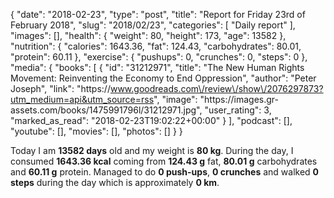 {
    "date": "2018-02-23",
    "type": "post",
    "title": "Report for Friday 23rd of February 2018",
    "slug": "2018\/02\/23",
    "categories": [
        "Daily report"
    ],
    "images": [],
    "health": {
        "weight": 80,
        "height": 173,
        "age": 13582
    },
    "nutrition": {
        "calories": 1643.36,
        "fat": 124.43,
        "carbohydrates": 80.01,
        "protein": 60.11
    },
    "exercise": {
        "pushups": 0,
        "crunches": 0,
        "steps": 0
    },
    "media": {
        "books": [
            {
                "id": "31212971",
                "title": "The New Human Rights Movement: Reinventing the Economy to End Oppression",
                "author": "Peter Joseph",
                "link": "https:\/\/www.goodreads.com\/review\/show\/2076297873?utm_medium=api&utm_source=rss",
                "image": "https:\/\/images.gr-assets.com\/books\/1475991796l\/31212971.jpg",
                "user_rating": 3,
                "marked_as_read": "2018-02-23T19:02:22+00:00"
            }
        ],
        "podcast": [],
        "youtube": [],
        "movies": [],
        "photos": []
    }
}

Today I am <strong>13582 days</strong> old and my weight is <strong>80 kg</strong>. During the day, I consumed <strong>1643.36 kcal</strong> coming from <strong>124.43 g</strong> fat, <strong>80.01 g</strong> carbohydrates and <strong>60.11 g</strong> protein. Managed to do <strong>0 push-ups</strong>, <strong>0 crunches</strong> and walked <strong>0 steps</strong> during the day which is approximately <strong>0 km</strong>.